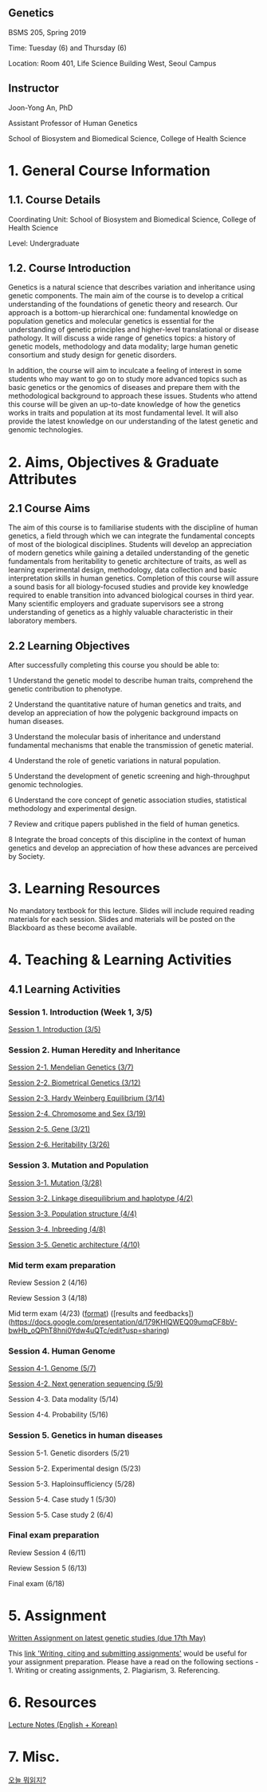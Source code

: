 ## Genetics 
BSMS 205, Spring 2019

Time: Tuesday (6) and Thursday (6)

Location: Room 401, Life Science Building West, Seoul Campus

## Instructor
Joon-Yong An, PhD

Assistant Professor of Human Genetics

School of Biosystem and Biomedical Science, College of Health Science


# 1. General Course Information
## 1.1. Course Details

Coordinating Unit: School of Biosystem and Biomedical Science, College of Health Science

Level: Undergraduate 

## 1.2. Course Introduction
Genetics is a natural science that describes variation and inheritance using genetic components. The main aim of the course is to develop a critical understanding of the foundations of genetic theory and research. Our approach is a bottom-up hierarchical one: fundamental knowledge on population genetics and molecular genetics is essential for the understanding of genetic principles and higher-level translational or disease pathology. It will discuss a wide range of genetics topics: a history of genetic models, methodology and data modality; large human genetic consortium and study design for genetic disorders. 

In addition, the course will aim to inculcate a feeling of interest in some students who may want to go on to study more advanced topics such as basic genetics or the genomics of diseases and prepare them with the methodological background to approach these issues. Students who attend this course will be given an up-to-date knowledge of how the genetics works in traits and population at its most fundamental level. It will also provide the latest knowledge on our understanding of the latest genetic and genomic technologies.


# 2. Aims, Objectives & Graduate Attributes
## 2.1 Course Aims

The aim of this course is to familiarise students with the discipline of human genetics, a field through which we can integrate the fundamental concepts of most of the biological disciplines. Students will develop an appreciation of modern genetics while gaining a detailed understanding of the genetic fundamentals from heritability to genetic architecture of traits, as well as learning experimental design, methodology, data collection and basic interpretation skills in human genetics. Completion of this course will assure a sound basis for all biology-focused studies and provide key knowledge required to enable transition into advanced biological courses in third year. Many scientific employers and graduate supervisors see a strong understanding of genetics as a highly valuable characteristic in their laboratory members.

## 2.2 Learning Objectives

After successfully completing this course you should be able to:

1  Understand the genetic model to describe human traits, comprehend the genetic contribution to phenotype.

2  Understand the quantitative nature of human genetics and traits, and develop an appreciation of how the polygenic background impacts on human diseases.

3  Understand the molecular basis of inheritance and understand fundamental mechanisms that enable the transmission of genetic material.

4  Understand  the role of genetic variations in natural population.

5  Understand the development of genetic screening and high-throughput genomic technologies.

6  Understand the core concept of genetic association studies, statistical methodology and experimental design.

7  Review and critique papers published in the field of human genetics.

8  Integrate the broad concepts of this discipline in the context of human genetics and develop an appreciation of how these advances are perceived by Society.


# 3. Learning Resources
No mandatory textbook for this lecture. Slides will include required reading materials for each session. Slides and materials will be posted on the Blackboard as these become available.


# 4. Teaching & Learning Activities
## 4.1 Learning Activities

### Session 1. Introduction (Week 1, 3/5)

[Session 1. Introduction (3/5)](https://docs.google.com/presentation/d/1vWXKGbpvWOzAxKGha6JTTdDtOX1AjT2WfIrXt9qvf3w/edit?usp=sharing)

### Session 2. Human Heredity and Inheritance 

[Session 2-1. Mendelian Genetics (3/7)](https://docs.google.com/presentation/d/17C4Cv5-VJ46ZpDq6zU5KbT6hpG3zX5fDUdm6Gp04RsE/edit?usp=sharing)

[Session 2-2. Biometrical Genetics (3/12)](https://docs.google.com/presentation/d/1j89FJrnInVLMprmsK9Y0sBcA6fvIEnSFB5H6aOg00OM/edit?usp=sharing)

[Session 2-3. Hardy Weinberg Equilibrium (3/14)](https://docs.google.com/presentation/d/1rFYfU3rpPENQXFxkHsM0uXWKkS-lHjuSXo5w8Yr8lIQ/edit?usp=sharing)

[Session 2-4. Chromosome and Sex (3/19)](https://docs.google.com/presentation/d/1vDTuLMrLSjB1ppkhqRDeHuM0rv8J2dE2UEpua6pu6Eo/edit?usp=sharing)

[Session 2-5. Gene (3/21)](https://docs.google.com/presentation/d/1hANHa4eK6TnZVc4nOu3ZJHEiTo0o8ID7WzYLNIlaAZM/edit?usp=sharing)

[Session 2-6. Heritability (3/26)](https://docs.google.com/presentation/d/1SnTyzibAn29w7qyCKcza2Q0nCNlfvCHQWUodBCnjY74/edit?usp=sharing)

### Session 3. Mutation and Population

[Session 3-1. Mutation (3/28)](https://docs.google.com/presentation/d/1-HXAbXKSBv8TrirsTwn9ZwRMki5TAau1f-t9EooMSkM/edit?usp=sharing)

[Session 3-2. Linkage disequilibrium and haplotype (4/2)](https://docs.google.com/presentation/d/1N-5R2P2hjit9xpYqKYirOncV9de3Mw_36RV65AlQJ6Q/edit?usp=sharing)

[Session 3-3. Population structure (4/4)](https://docs.google.com/presentation/d/1jHj87Mjl715VpW0hjMsf8XgsR7N4p6gi_7F3v_SlN64/edit?usp=sharing)

[Session 3-4. Inbreeding (4/8)](https://docs.google.com/presentation/d/1r9UFG45of9Eg9dJ6zFOFLpFy4YCYB-dVIRLDtDeSG1Y/edit?usp=sharing)

[Session 3-5. Genetic architecture (4/10)](https://docs.google.com/presentation/d/1qAfNT0yZ3Snkb5zArz_1dgfp25zDMJo8il9qFeiUw2g/edit?usp=sharing)

### Mid term exam preparation

Review Session 2 (4/16)

Review Session 3 (4/18) 

Mid term exam (4/23) ([format](https://docs.google.com/presentation/d/1fETf5FOBBD75fGQs66k9tDiZlaBbaL5zh_ph9FiyiEs/edit?usp=sharing)) ([results and feedbacks])(https://docs.google.com/presentation/d/179KHlQWEQ09umqCF8bV-bwHb_oQPhT8hni0Ydw4uQTc/edit?usp=sharing) 

### Session 4. Human Genome 

[Session 4-1. Genome (5/7)](https://docs.google.com/presentation/d/1qcB5lt9D6ctyiCPf8wX4w6YNu9lNfBGvSbCLYVD7hSI/edit?usp=sharing)

[Session 4-2. Next generation sequencing (5/9)](https://docs.google.com/presentation/d/12ioYn9M-IytQJCurEPWGMMA8XMQ3m7ns_UDgFMJISvI/edit?usp=sharing)

Session 4-3. Data modality (5/14)

Session 4-4. Probability (5/16)

### Session 5. Genetics in human diseases 

Session 5-1. Genetic disorders (5/21)

Session 5-2. Experimental design (5/23)

Session 5-3. Haploinsufficiency (5/28)

Session 5-4. Case study 1  (5/30)

Session 5-5. Case study 2 (6/4)


### Final exam preparation

Review Session 4 (6/11)

Review Session 5 (6/13) 

Final exam (6/18)


# 5. Assignment

[Written Assignment on latest genetic studies (due 17th May)](https://docs.google.com/document/d/1kgE9Qfi0moSKGuwI8a1J-weHqmV086ez2sbwTODtkfg/edit?usp=sharing)

This [link 'Writing, citing and submitting assignments'](https://web.library.uq.edu.au/research-tools-techniques/assignment-essentials/writing-citing-and-submitting-assignments) would be useful for your assignment preparation. Please have a read on the following sections - 1. Writing or creating assignments, 2. Plagiarism, 3. Referencing.

# 6. Resources

[Lecture Notes (English + Korean)](https://docs.google.com/document/d/1L_vF2S7xp4wI6u_rW6gPxWP09l99d7VbEEQm_R8GLgA/edit?usp=sharing)

# 7. Misc.

[오늘 뭐읽지?](http://www.piku.co.kr/w/8flMWN)
